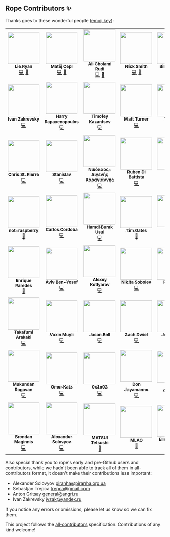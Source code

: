 ## Rope Contributors ✨

Thanks goes to these wonderful people ([emoji key](https://allcontributors.org/docs/en/emoji-key)):
<!-- ALL-CONTRIBUTORS-LIST:START - Do not remove or modify this section -->
<!-- prettier-ignore-start -->
<!-- markdownlint-disable -->
<table>
  <tr>
    <td align="center"><a href="https://github.com/lieryan"><img src="https://avatars.githubusercontent.com/u/1006989?v=4?s=100" width="100px;" alt=""/><br /><sub><b>Lie Ryan</b></sub></a><br /><a href="https://github.com/python-rope/rope/commits?author=lieryan" title="Code">💻</a> <a href="#maintenance-lieryan" title="Maintenance">🚧</a></td>
    <td align="center"><a href="https://matej.ceplovi.cz/"><img src="https://avatars.githubusercontent.com/u/198999?v=4?s=100" width="100px;" alt=""/><br /><sub><b>Matěj Cepl</b></sub></a><br /><a href="https://github.com/python-rope/rope/commits?author=mcepl" title="Code">💻</a> <a href="#maintenance-mcepl" title="Maintenance">🚧</a></td>
    <td align="center"><a href="http://litcave.rudi.ir/"><img src="https://avatars.githubusercontent.com/u/1139057?v=4?s=100" width="100px;" alt=""/><br /><sub><b>Ali Gholami Rudi</b></sub></a><br /><a href="https://github.com/python-rope/rope/commits?author=aligrudi" title="Code">💻</a> <a href="#maintenance-aligrudi" title="Maintenance">🚧</a></td>
    <td align="center"><a href="https://github.com/soupytwist"><img src="https://avatars.githubusercontent.com/u/1455827?v=4?s=100" width="100px;" alt=""/><br /><sub><b>Nick Smith</b></sub></a><br /><a href="https://github.com/python-rope/rope/commits?author=soupytwist" title="Code">💻</a> <a href="#maintenance-soupytwist" title="Maintenance">🚧</a></td>
    <td align="center"><a href="https://github.com/gwelymernans"><img src="https://avatars.githubusercontent.com/u/5993918?v=4?s=100" width="100px;" alt=""/><br /><sub><b>Bill Wendling</b></sub></a><br /><a href="https://github.com/python-rope/rope/commits?author=gwelymernans" title="Code">💻</a> <a href="https://github.com/python-rope/rope/commits?author=gwelymernans" title="Documentation">📖</a></td>
    <td align="center"><a href="https://github.com/sergeyglazyrindev"><img src="https://avatars.githubusercontent.com/u/2778340?v=4?s=100" width="100px;" alt=""/><br /><sub><b>sergeyglazyrindev</b></sub></a><br /><a href="https://github.com/python-rope/rope/commits?author=sergeyglazyrindev" title="Code">💻</a></td>
    <td align="center"><a href="https://github.com/climbus"><img src="https://avatars.githubusercontent.com/u/3043184?v=4?s=100" width="100px;" alt=""/><br /><sub><b>climbus</b></sub></a><br /><a href="https://github.com/python-rope/rope/commits?author=climbus" title="Code">💻</a></td>
  </tr>
  <tr>
    <td align="center"><a href="https://emacsway.github.io/"><img src="https://avatars.githubusercontent.com/u/103293?v=4?s=100" width="100px;" alt=""/><br /><sub><b>Ivan Zakrevsky</b></sub></a><br /><a href="https://github.com/python-rope/rope/commits?author=emacsway" title="Code">💻</a></td>
    <td align="center"><a href="https://github.com/hpapaxen"><img src="https://avatars.githubusercontent.com/u/2028137?v=4?s=100" width="100px;" alt=""/><br /><sub><b>Harry Papaxenopoulos</b></sub></a><br /><a href="https://github.com/python-rope/rope/commits?author=hpapaxen" title="Code">💻</a></td>
    <td align="center"><a href="https://github.com/Levitanus"><img src="https://avatars.githubusercontent.com/u/29713891?v=4?s=100" width="100px;" alt=""/><br /><sub><b>Timofey Kazantsev</b></sub></a><br /><a href="https://github.com/python-rope/rope/commits?author=Levitanus" title="Code">💻</a></td>
    <td align="center"><a href="https://mattst88.com/"><img src="https://avatars.githubusercontent.com/u/590254?v=4?s=100" width="100px;" alt=""/><br /><sub><b>Matt Turner</b></sub></a><br /><a href="https://github.com/python-rope/rope/commits?author=mattst88" title="Code">💻</a></td>
    <td align="center"><a href="https://github.com/tzing"><img src="https://avatars.githubusercontent.com/u/10195590?v=4?s=100" width="100px;" alt=""/><br /><sub><b>Tzu-ting</b></sub></a><br /><a href="https://github.com/python-rope/rope/commits?author=tzing" title="Code">💻</a></td>
    <td align="center"><a href="https://macrolet.net/"><img src="https://avatars.githubusercontent.com/u/13713?v=4?s=100" width="100px;" alt=""/><br /><sub><b>Olof-Joachim Frahm (欧雅福)</b></sub></a><br /><a href="https://github.com/python-rope/rope/commits?author=Ferada" title="Code">💻</a></td>
    <td align="center"><a href="http://careers.stackoverflow.com/hayd"><img src="https://avatars.githubusercontent.com/u/1931852?v=4?s=100" width="100px;" alt=""/><br /><sub><b>Andy Hayden</b></sub></a><br /><a href="https://github.com/python-rope/rope/commits?author=hayd" title="Code">💻</a></td>
  </tr>
  <tr>
    <td align="center"><a href="https://github.com/stpierre"><img src="https://avatars.githubusercontent.com/u/632407?v=4?s=100" width="100px;" alt=""/><br /><sub><b>Chris St. Pierre</b></sub></a><br /><a href="https://github.com/python-rope/rope/commits?author=stpierre" title="Code">💻</a></td>
    <td align="center"><a href="https://github.com/enomado"><img src="https://avatars.githubusercontent.com/u/707007?v=4?s=100" width="100px;" alt=""/><br /><sub><b>Stanislav</b></sub></a><br /><a href="https://github.com/python-rope/rope/commits?author=enomado" title="Code">💻</a></td>
    <td align="center"><a href="https://github.com/Digenis"><img src="https://avatars.githubusercontent.com/u/2230180?v=4?s=100" width="100px;" alt=""/><br /><sub><b>Νικόλαος-Διγενής Καραγιάννης</b></sub></a><br /><a href="https://github.com/python-rope/rope/commits?author=Digenis" title="Code">💻</a></td>
    <td align="center"><a href="http://rdb.is/"><img src="https://avatars.githubusercontent.com/u/8077364?v=4?s=100" width="100px;" alt=""/><br /><sub><b>Ruben Di Battista</b></sub></a><br /><a href="https://github.com/python-rope/rope/commits?author=rubendibattista" title="Code">💻</a></td>
    <td align="center"><a href="http://www.jorgenschaefer.de/"><img src="https://avatars.githubusercontent.com/u/2500270?v=4?s=100" width="100px;" alt=""/><br /><sub><b>Jorgen Schäfer</b></sub></a><br /><a href="https://github.com/python-rope/rope/commits?author=jorgenschaefer" title="Code">💻</a></td>
    <td align="center"><a href="https://github.com/dsyzling"><img src="https://avatars.githubusercontent.com/u/8336737?v=4?s=100" width="100px;" alt=""/><br /><sub><b>Darren Syzling</b></sub></a><br /><a href="https://github.com/python-rope/rope/commits?author=dsyzling" title="Code">💻</a></td>
    <td align="center"><a href="http://orestis.gr/"><img src="https://avatars.githubusercontent.com/u/9217?v=4?s=100" width="100px;" alt=""/><br /><sub><b>Orestis Markou</b></sub></a><br /><a href="https://github.com/python-rope/rope/commits?author=orestis" title="Code">💻</a></td>
  </tr>
  <tr>
    <td align="center"><a href="https://github.com/not-raspberry"><img src="https://avatars.githubusercontent.com/u/12380813?v=4?s=100" width="100px;" alt=""/><br /><sub><b>not-raspberry</b></sub></a><br /><a href="https://github.com/python-rope/rope/commits?author=not-raspberry" title="Documentation">📖</a></td>
    <td align="center"><a href="https://github.com/ccordoba12"><img src="https://avatars.githubusercontent.com/u/365293?v=4?s=100" width="100px;" alt=""/><br /><sub><b>Carlos Cordoba</b></sub></a><br /><a href="https://github.com/python-rope/rope/commits?author=ccordoba12" title="Code">💻</a></td>
    <td align="center"><a href="https://github.com/hbusul"><img src="https://avatars.githubusercontent.com/u/25043169?v=4?s=100" width="100px;" alt=""/><br /><sub><b>Hamdi Burak Usul</b></sub></a><br /><a href="https://github.com/python-rope/rope/commits?author=hbusul" title="Code">💻</a></td>
    <td align="center"><a href="https://github.com/timgates42"><img src="https://avatars.githubusercontent.com/u/47873678?v=4?s=100" width="100px;" alt=""/><br /><sub><b>Tim Gates</b></sub></a><br /><a href="https://github.com/python-rope/rope/commits?author=timgates42" title="Documentation">📖</a></td>
    <td align="center"><a href="https://github.com/voidlily"><img src="https://avatars.githubusercontent.com/u/221749?v=4?s=100" width="100px;" alt=""/><br /><sub><b>voidlily</b></sub></a><br /><a href="https://github.com/python-rope/rope/commits?author=voidlily" title="Code">💻</a></td>
    <td align="center"><a href="https://github.com/orn688"><img src="https://avatars.githubusercontent.com/u/15459200?v=4?s=100" width="100px;" alt=""/><br /><sub><b>Oliver Newman</b></sub></a><br /><a href="https://github.com/python-rope/rope/commits?author=orn688" title="Code">💻</a></td>
    <td align="center"><a href="https://github.com/RonnyPfannschmidt"><img src="https://avatars.githubusercontent.com/u/156838?v=4?s=100" width="100px;" alt=""/><br /><sub><b>Ronny Pfannschmidt</b></sub></a><br /><a href="https://github.com/python-rope/rope/commits?author=RonnyPfannschmidt" title="Code">💻</a></td>
  </tr>
  <tr>
    <td align="center"><a href="https://github.com/iknite"><img src="https://avatars.githubusercontent.com/u/745710?v=4?s=100" width="100px;" alt=""/><br /><sub><b>Enrique Paredes</b></sub></a><br /><a href="https://github.com/python-rope/rope/commits?author=iknite" title="Documentation">📖</a></td>
    <td align="center"><a href="https://avivbenyosef.com/"><img src="https://avatars.githubusercontent.com/u/114588?v=4?s=100" width="100px;" alt=""/><br /><sub><b>Aviv Ben-Yosef</b></sub></a><br /><a href="https://github.com/python-rope/rope/commits?author=abyx" title="Code">💻</a></td>
    <td align="center"><a href="https://www.koterpillar.com/"><img src="https://avatars.githubusercontent.com/u/140276?v=4?s=100" width="100px;" alt=""/><br /><sub><b>Alexey Kotlyarov</b></sub></a><br /><a href="https://github.com/python-rope/rope/commits?author=koterpillar" title="Code">💻</a></td>
    <td align="center"><a href="https://sobolevn.me/"><img src="https://avatars.githubusercontent.com/u/4660275?v=4?s=100" width="100px;" alt=""/><br /><sub><b>Nikita Sobolev</b></sub></a><br /><a href="https://github.com/python-rope/rope/commits?author=sobolevn" title="Code">💻</a></td>
    <td align="center"><a href="https://github.com/thekrampus"><img src="https://avatars.githubusercontent.com/u/534033?v=4?s=100" width="100px;" alt=""/><br /><sub><b>Rob Kelly</b></sub></a><br /><a href="https://github.com/python-rope/rope/commits?author=thekrampus" title="Code">💻</a></td>
    <td align="center"><a href="https://github.com/darren"><img src="https://avatars.githubusercontent.com/u/12817?v=4?s=100" width="100px;" alt=""/><br /><sub><b>Darren Hoo</b></sub></a><br /><a href="https://github.com/python-rope/rope/commits?author=darren" title="Code">💻</a></td>
    <td align="center"><a href="https://remi.rampin.org/"><img src="https://avatars.githubusercontent.com/u/426784?v=4?s=100" width="100px;" alt=""/><br /><sub><b>Remi Rampin</b></sub></a><br /><a href="https://github.com/python-rope/rope/commits?author=remram44" title="Documentation">📖</a></td>
  </tr>
  <tr>
    <td align="center"><a href="https://github.com/tkf"><img src="https://avatars.githubusercontent.com/u/29282?v=4?s=100" width="100px;" alt=""/><br /><sub><b>Takafumi Arakaki</b></sub></a><br /><a href="https://github.com/python-rope/rope/commits?author=tkf" title="Code">💻</a></td>
    <td align="center"><a href="http://permanentmarkers.nl/"><img src="https://avatars.githubusercontent.com/u/52858?v=4?s=100" width="100px;" alt=""/><br /><sub><b>Voxin Muyli</b></sub></a><br /><a href="https://github.com/python-rope/rope/commits?author=specialunderwear" title="Code">💻</a></td>
    <td align="center"><a href="http://jbell.net/"><img src="https://avatars.githubusercontent.com/u/2172539?v=4?s=100" width="100px;" alt=""/><br /><sub><b>Jason Bell</b></sub></a><br /><a href="https://github.com/python-rope/rope/commits?author=thorrr" title="Code">💻</a></td>
    <td align="center"><a href="https://github.com/dwiel"><img src="https://avatars.githubusercontent.com/u/29542?v=4?s=100" width="100px;" alt=""/><br /><sub><b>Zach Dwiel</b></sub></a><br /><a href="https://github.com/python-rope/rope/commits?author=dwiel" title="Code">💻</a></td>
    <td align="center"><a href="https://github.com/sirg3"><img src="https://avatars.githubusercontent.com/u/529190?v=4?s=100" width="100px;" alt=""/><br /><sub><b>Joe Ranieri</b></sub></a><br /><a href="https://github.com/python-rope/rope/commits?author=sirg3" title="Code">💻</a></td>
    <td align="center"><a href="https://github.com/dryobates"><img src="https://avatars.githubusercontent.com/u/4051569?v=4?s=100" width="100px;" alt=""/><br /><sub><b>Jakub STOLARSKI</b></sub></a><br /><a href="https://github.com/python-rope/rope/commits?author=dryobates" title="Code">💻</a></td>
    <td align="center"><a href="https://nfischer.github.io/"><img src="https://avatars.githubusercontent.com/u/5801521?v=4?s=100" width="100px;" alt=""/><br /><sub><b>Nate Fischer</b></sub></a><br /><a href="https://github.com/python-rope/rope/commits?author=nfischer" title="Documentation">📖</a></td>
  </tr>
  <tr>
    <td align="center"><a href="https://github.com/nonamedotc"><img src="https://avatars.githubusercontent.com/u/1994161?v=4?s=100" width="100px;" alt=""/><br /><sub><b>Mukundan Ragavan</b></sub></a><br /><a href="https://github.com/python-rope/rope/commits?author=nonamedotc" title="Code">💻</a></td>
    <td align="center"><a href="http://omerkatz.com/"><img src="https://avatars.githubusercontent.com/u/48936?v=4?s=100" width="100px;" alt=""/><br /><sub><b>Omer Katz</b></sub></a><br /><a href="https://github.com/python-rope/rope/commits?author=thedrow" title="Code">💻</a></td>
    <td align="center"><a href="https://github.com/0x1e02"><img src="https://avatars.githubusercontent.com/u/22116105?v=4?s=100" width="100px;" alt=""/><br /><sub><b>0x1e02</b></sub></a><br /><a href="https://github.com/python-rope/rope/commits?author=0x1e02" title="Code">💻</a></td>
    <td align="center"><a href="https://github.com/DonJayamanne"><img src="https://avatars.githubusercontent.com/u/1948812?v=4?s=100" width="100px;" alt=""/><br /><sub><b>Don Jayamanne</b></sub></a><br /><a href="https://github.com/python-rope/rope/commits?author=DonJayamanne" title="Code">💻</a></td>
    <td align="center"><a href="http://phalgun.in/"><img src="https://avatars.githubusercontent.com/u/915425?v=4?s=100" width="100px;" alt=""/><br /><sub><b>Phalgun Guduthur</b></sub></a><br /><a href="https://github.com/python-rope/rope/commits?author=phalgun" title="Documentation">📖</a></td>
    <td align="center"><a href="https://github.com/last-partizan"><img src="https://avatars.githubusercontent.com/u/301015?v=4?s=100" width="100px;" alt=""/><br /><sub><b>partizan</b></sub></a><br /><a href="https://github.com/python-rope/rope/commits?author=last-partizan" title="Code">💻</a></td>
    <td align="center"><a href="https://keturn.net/"><img src="https://avatars.githubusercontent.com/u/83819?v=4?s=100" width="100px;" alt=""/><br /><sub><b>Kevin Turner</b></sub></a><br /><a href="https://github.com/python-rope/rope/commits?author=keturn" title="Code">💻</a></td>
  </tr>
  <tr>
    <td align="center"><a href="https://sourcery.ai/"><img src="https://avatars.githubusercontent.com/u/1440886?v=4?s=100" width="100px;" alt=""/><br /><sub><b>Brendan Maginnis</b></sub></a><br /><a href="https://github.com/python-rope/rope/commits?author=brendanator" title="Code">💻</a></td>
    <td align="center"><a href="https://solovyov.net/"><img src="https://avatars.githubusercontent.com/u/6553?v=4?s=100" width="100px;" alt=""/><br /><sub><b>Alexander Solovyov</b></sub></a><br /><a href="https://github.com/python-rope/rope/commits?author=piranha" title="Code">💻</a></td>
    <td align="center"><a href="https://mmfftt.blogspot.com/"><img src="https://avatars.githubusercontent.com/u/1430953?v=4?s=100" width="100px;" alt=""/><br /><sub><b>MATSUI Tetsushi</b></sub></a><br /><a href="https://github.com/python-rope/rope/issues?q=author%3Amft" title="Bug reports">🐛</a></td>
    <td align="center"><a href="https://github.com/mlao-pdx"><img src="https://avatars.githubusercontent.com/u/21014310?v=4?s=100" width="100px;" alt=""/><br /><sub><b>MLAO</b></sub></a><br /><a href="https://github.com/python-rope/rope/issues?q=author%3Amlao-pdx" title="Bug reports">🐛</a></td>
    <td align="center"><a href="https://github.com/bagel897"><img src="https://avatars.githubusercontent.com/u/57874654?v=4?s=100" width="100px;" alt=""/><br /><sub><b>Ellen Agarwal</b></sub></a><br /><a href="https://github.com/python-rope/rope/commits?author=bagel897" title="Tests">⚠️</a> <a href="https://github.com/python-rope/rope/commits?author=bagel897" title="Code">💻</a></td>
    <td align="center"><a href="https://github.com/thomkeh"><img src="https://avatars.githubusercontent.com/u/7741417?v=4?s=100" width="100px;" alt=""/><br /><sub><b>Thomas MK</b></sub></a><br /><a href="https://github.com/python-rope/rope/issues?q=author%3Athomkeh" title="Bug reports">🐛</a> <a href="https://github.com/python-rope/rope/commits?author=thomkeh" title="Code">💻</a></td>
  </tr>
</table>

<!-- markdownlint-restore -->
<!-- prettier-ignore-end -->

<!-- ALL-CONTRIBUTORS-LIST:END -->

Also special thank you to rope's early and pre-Github users and contributors,
while we hadn't been able to track all of them in all-contributors format, it 
doesn't make their contributions less important:

* Alexander Solovyov <piranha@piranha.org.ua>
* Sebastjan Trepca <trepca@gmail.com>
* Anton Gritsay <general@angri.ru>
* Ivan Zakrevsky <ivzak@yandex.ru>


If you notice any errors or omissions, please let us know so we can fix them.


This project follows the [all-contributors](https://github.com/all-contributors/all-contributors) specification. Contributions of any kind welcome!
